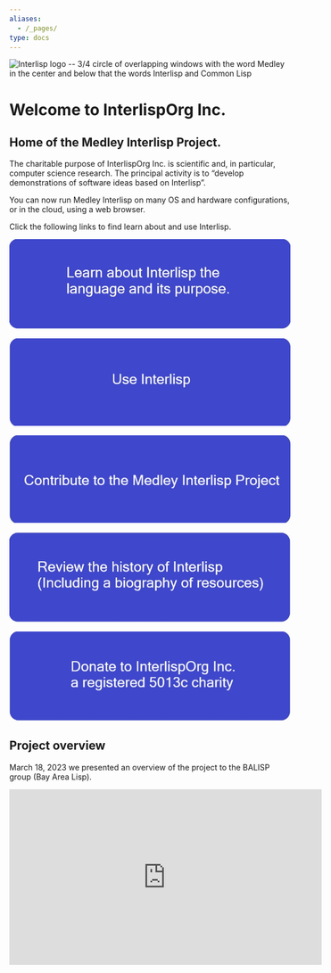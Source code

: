 ```yaml
---
aliases:
  - /_pages/
type: docs
---
```


<img alt="Interlisp logo -- 3/4 circle of overlapping windows with the word Medley in the center and below that the words Interlisp and Common Lisp" src="Resources/logo_red_no_border_568x385.png" width="284" height="193">

# Welcome to InterlispOrg Inc.
## Home of the Medley Interlisp Project.

 The charitable purpose of InterlispOrg Inc. is scientific and, in particular, computer science research. The principal activity is to “develop demonstrations of software ideas based on Interlisp”.

 You can now run Medley Interlisp on many OS and hardware configurations, or in the cloud, using a web browser.

 Click the following links to find learn about and use Interlisp.

<a href="What is Medley" alt="Learn about Interlisp">
  <img alt="Learn about Interlisp" src="Graphics/Learn about Interlisp box.jpg"> </a>
<p></p>
 <a href="running" alt="Running Interlisp">
  <img alt="Use Interlisp" src="Graphics/Use Interlisp box.jpg" > 
 </a>
<p></p>
<a href="Contribute" alt="Contribute to the Medley Interlisp Project">
  <img alt="Contribute to the Medley Interlisp Project" src="Graphics/Contribute to Medley Interlisp Project.jpg" > 
 </a>
<p></p>
<a href="history" alt="Interlisp History">
 <img alt="Interlisp History" src="Graphics/Interlisp History box.jpg">
 </a>
<p></p>
 <a href="https://github.com/sponsors/Interlisp" alt="Donate">
 <img alt="Donate to InterlispOrg Inc. a 5013c charity" src="Graphics/Donate box.jpg">
 </a>


## Project overview

March 18, 2023 we presented an overview of the project to the BALISP group (Bay Area Lisp). 

<iframe width="560" height="315" src="https://www.youtube.com/embed/N1MobfEaoWY" title="YouTube video player" frameborder="0" allow="accelerometer; autoplay; clipboard-write; encrypted-media; gyroscope; picture-in-picture; web-share" allowfullscreen></iframe>


